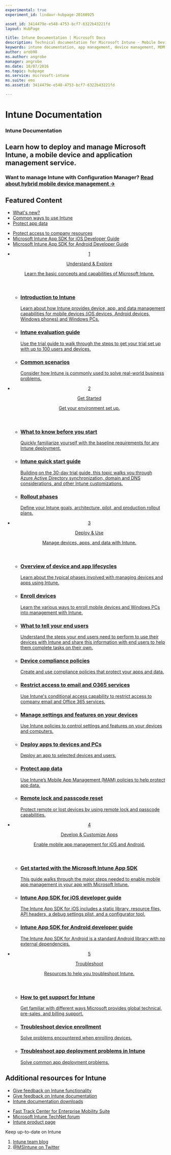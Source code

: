```yaml
---
experimental: true
experiment_id: lindavr-hubpage-20160925

asset_id: 3414479e-e548-4753-bcf7-6322b43221fd
layout: HubPage

title: Intune Documentation | Microsoft Docs
description: Technical documentation for Microsoft Intune - Mobile Device and Application Management
keywords: intune documentation, app management, device management, MDM documentation, MAM documentation
author: arob98ms.author: angrobe
manager: angrobe
ms.date: 10/07/2016
ms.topic: hubpage
ms.service: microsoft-intune
ms.suite: ems
ms.assetid: 3414479e-e548-4753-bcf7-6322b43221fd

---
```

# Intune Documentation
<article id="main">
    <section id="hero-content">
      <h1>Intune Documentation</h1>
      <h2>Learn how to deploy and manage Microsoft Intune, a mobile device and application management service.</h2>
      <h3>Want to manage Intune with Configuration Manager? <a href="https://docs.microsoft.com/en-us/sccm/mdm/understand/hybrid-mobile-device-management" target="_blank">Read about hybrid mobile device management &rarr;</a></h3>
    </section>
    <section id="featured" class="container">
      <h2 class="section-heading"><span class="icon icon-warning"></span> Featured Content</h2>
      <div class="features row">
        <ul class="column column-half">
          <li><a href="/intune/whats-new/whats-new-in-microsoft-intune">What's new?</a></li>
          <li><a href="/intune/understand-explore/common-ways-to-use-intune">Common ways to use Intune</a></li>
          <li><a href="/intune/deploy-use/protect-app-data-using-mobile-app-management-policies-with-microsoft-intune">Protect app data</a></li>
        </ul>
        <ul class="column column-half">
          <li><a href="/intune/deploy-use/restrict-access-based-on-device-network-app-risk">Protect access to company resources</a></li>
          <li><a href="/intune/develop/intune-app-sdk-ios">Microsoft Intune App SDK for iOS Developer Guide</a></li>
          <li><a href="/intune/develop/intune-app-sdk-android">Microsoft Intune App SDK for Android Developer Guide</a></li>
        </ul>
      </div>
    </section>
    <div id="journeys">
      <section class="container">
        <!-- <h2 class="section-heading"><span class="icon icon-inheritance"></span> Stages</h2> -->
        <ul class="journeys-list">
          <li class="journey-step">
            <header class="journey-step-header row">
              <a href="/intune/understand-explore/introduction-to-microsoft-intune">
                <div class="title column-third">
                  <span class="step-number">1</span>
                  <p>Understand &amp; Explore</p>
                </div>
                <p class="description column-two-thirds">Learn the basic concepts and capabilities of Microsoft Intune.
                </p>
              </a>
            </header>
            <section class="journey-step-elements content">
              <ul class="row">
                <li class="column-third">
                  <a href="/intune/understand-explore/introduction-to-microsoft-intune">
                    <h3>Introduction to Intune</h3>
                    <p>Learn about how Intune provides device, app, and data management capabilities for mobile devices (iOS devices, Android devices, Windows phones) and Windows PCs.</p>
                  </a>
                </li>
                <li class="column-third">
                  <a href="/intune/understand-explore/get-started-with-a-30-day-trial-of-microsoft-intune">
                    <h3>Intune evaluation guide</h3>
                    <p>Use the trial guide to walk through the steps to get your trial set up with up to 100 users and devices.</p>
                  </a>
                </li>
                <li class="column-third">
                  <a href="/intune/understand-explore/common-ways-to-use-intune">
                    <h3>Common scenarios</h3>
                    <p>Consider how Intune is commonly used to solve real-world business problems.</p>
                  </a>
                </li>
              </ul>
            </section>
          </li>
          <li class="journey-step">
            <header class="journey-step-header row">
              <a href="/intune/get-started/what-to-know-before-you-start-microsoft-intune">
                <div class="title column-third">
                  <span class="step-number">2</span>
                  <p>Get Started</p>
                </div>
                <p class="description column-two-thirds">Get your environment set up.
                </p>
              </a>
            </header>
            <section class="journey-step-elements content">
              <ul class="row">
                <li class="column-third">
                  <a href="/intune/get-started/what-to-know-before-you-start-microsoft-intune">
                    <h3>What to know before you start</h3>
                    <p>Quickly familiarize yourself with the baseline requirements for any Intune deployment.</p>
                  </a>
                </li>
                <li class="column-third">
                  <a href="/intune/get-started/start-with-a-paid-subscription-to-microsoft-intune">
                    <h3>Intune quick start guide</h3>
                    <p>Building on the 30-day trial guide, this topic walks you through Azure Active Directory synchronization, domain and DNS considerations, and other Intune customizations.</p>
                  </a>
                </li>
                <li class="column-third">
                  <a href="/intune/get-started/rollout-phases-for-microsoft-intune-deployment">
                    <h3>Rollout phases</h3>
                    <p>Define your Intune goals, architecture, pilot, and production rollout plans.</p>
                  </a>
                </li>
              </ul>
            </section>
          </li>
          <li class="journey-step">
            <header class="journey-step-header row">
              <a href="/intune/deploy-use/overview-of-device-and-app-lifecycles-in-microsoft-intune">
                <div class="title column-third">
                  <span class="step-number">3</span>
                  <p>Deploy &amp; Use</p>
                </div>
                <p class="description column-two-thirds">Manage devices, apps, and data with Intune.
                </p>
              </a>
            </header>
            <section class="journey-step-elements content">
              <ul class="row">
                <li class="column-third">
                  <a href="/intune/deploy-use/overview-of-device-and-app-lifecycles-in-microsoft-intune">
                    <h3>Overview of device and app lifecycles</h3>
                    <p>Learn about the typical phases involved with managing devices and apps using Intune.</p>
                  </a>
                </li>
                <li class="column-third">
                  <a href="/intune/deploy-use/enroll-devices-in-microsoft-intune">
                    <h3>Enroll devices</h3>
                    <p>Learn the various ways to enroll mobile devices and Windows PCs into management with Intune.</p>
                  </a>
                </li>
                <li class="column-third">
                  <a href="/intune/deploy-use/what-to-tell-your-end-users-about-using-microsoft-intune">
                    <h3>What to tell your end users</h3>
                    <p>Understand the steps your end users need to perform to use their devices with Intune and share this information with end users to help them complete tasks on their own.</p>
                  </a>
                </li>
              </ul>
	      <ul class="row">
                <li class="column-third">
                  <a href="/intune/deploy-use/introduction-to-device-compliance-policies-in-microsoft-intune">
                    <h3>Device compliance policies</h3>
                    <p>Create and use compliance policies that protect your apps and data.</p>
                  </a>
                </li>
                <li class="column-third">
                  <a href="/intune/deploy-use/restrict-access-to-email-and-o365-services-with-microsoft-intune">
                    <h3>Restrict access to email and O365 services</h3>
                    <p>Use Intune's conditional access capability to restrict access to company email and Office 365 services.</p>
                  </a>
                </li>
                <li class="column-third">
                  <a href="/intune/deploy-use/manage-settings-and-features-on-your-devices-with-microsoft-intune-policies">
                    <h3>Manage settings and features on your devices</h3>
                    <p>Use Intune policies to control settings and features on your devices and computers.</p>
                  </a>
                </li>
              </ul>
                <ul class="row">
                <li class="column-third">
                  <a href="/intune/deploy-use/deploy-apps-in-microsoft-intune">
                    <h3>Deploy apps to devices and PCs</h3>
                    <p>Deploy an app to selected devices and users.</p>
                  </a>
                </li>
                <li class="column-third">
                  <a href="/intune/deploy-use/protect-app-data-using-mobile-app-management-policies-with-microsoft-intune">
                    <h3>Protect app data</h3>
                    <p>Use Intune’s Mobile App Management (MAM) policies to help protect app data.</p>
                  </a>
                </li>
                <li class="column-third">
                  <a href="/intune/deploy-use/use-remote-lock-and-passcode-reset-in-microsoft-intune">
                    <h3>Remote lock and passcode reset</h3>
                    <p>Protect remote or lost devices by using remote lock and passcode capabilities.</p>
                  </a>
                </li>
              </ul>
	    </section>
          </li>
          <li class="journey-step">
            <header class="journey-step-header row">
              <a href="/intune/develop/intune-app-sdk">
                <div class="title column-third">
                  <span class="step-number">4</span>
                  <p>Develop & Customize Apps</p>
                </div>
                <p class="description column-two-thirds">Enable mobile app management for iOS and Android.</p>
              </a>
            </header>
            <section class="journey-step-elements content">
              <ul class="row">
                <li class="column-third">
                  <a href="/intune/develop/intune-app-sdk-get-started">
                    <h3>Get started with the Microsoft Intune App SDK</h3>
                    <p>This guide walks through the major steps needed to enable mobile app management in your app with Microsoft Intune.</p>
                  </a>
                </li>
                <li class="column-third">
                  <a href="/intune/develop/intune-app-sdk-ios">
                    <h3>Intune App SDK for iOS developer guide</h3>
                    <p>The Intune App SDK for iOS includes a static library, resource files, API headers, a debug settings plist, and a configurator tool.</p>
                  </a>
                </li>
                <li class="column-third">
                  <a href="/intune/develop/intune-app-sdk-android">
                    <h3>Intune App SDK for Android developer guide</h3>
                    <p>The Intune App SDK for Android is a standard Android library with no external dependencies.</p>
                  </a>
                </li>
              </ul>
            </section>
            </li>
      <li class="journey-step">
            <header class="journey-step-header row">
              <a href="/intune/troubleshoot/how-to-get-support-for-microsoft-intune">
                <div class="title column-third">
                  <span class="step-number">5</span>
                  <p>Troubleshoot</p>
                </div>
                <p class="description column-two-thirds">Resources to help you troubleshoot Intune.</p>
              </a>
            </header>
            <section class="journey-step-elements content">
              <ul class="row">
                <li class="column-third">
                  <a href="/intune/troubleshoot/how-to-get-support-for-microsoft-intune">
                    <h3>How to get support for Intune</h3>
                    <p>Get familiar with different ways Microsoft provides global technical, pre-sales, and billing support.</p>
                  </a>
                </li>
                <li class="column-third">
                  <a href="/intune/troubleshoot/troubleshoot-device-enrollment-in-intune">
                    <h3>Troubleshoot device enrollment</h3>
                    <p>Solve problems encountered when enrolling devices.</p>
                  </a>
                </li>
                <li class="column-third">
                  <a href="/intune/troubleshoot/troubleshoot-app-deployment-problems-in-microsoft-intune">
                    <h3>Troubleshoot app deployment problems in Intune</h3>
                    <p>Solve common app deployment problems.</p>
                  </a>
                </li>
              </ul>
            </section>
          </li>
        </ul>
      </section>
    </div>
    <div class="section-border">
      <section class="resources container">
      <h2 class="section-heading"><span class="icon icon-note"></span>Additional resources for Intune</h2>
      <div class="resource-list row">
          <ul class="column-half">
          <li><a href="https://microsoftintune.uservoice.com/" target="_blank">Give feedback on Intune functionality</a></li>
          <li><a href="https://microsoftintune.uservoice.com/forums/297408-issues/category/113871-documentation" target="_blank">Give feedback on Intune documentation</a></li>
          <li><a href="https://gallery.technet.microsoft.com/site/search?f%5B0%5D.Type=User&f%5B0%5D.Value=ECM%20Docs%20Team%20-%20MSFT" target="_blank">Intune documentation downloads</a></li>
          </ul>
          <ul class="column-half">
          <li><a href="/enterprise-mobility/solutions/fasttrack-center-benefit-for-enterprise-mobility-suite-ems" target="_blank">Fast Track Center for Enterprise Mobility Suite</a></li>
          <li><a href="https://social.technet.microsoft.com/Forums/en-US/home?category=microsoftintune&filter=alltypes&sort=lastpostdesc" target="_blank">Microsoft Intune TechNet forum</a></li>
          <li><a href="https://www.microsoft.com/en-us/server-cloud/products/microsoft-intune/default.aspx" target="_blank">Intune product page</a></li>
          </ul>
      </div>
      </section>
    </div>
    <aside class="alert alert-social">
      <p>Keep up-to-date on Intune</p>
      <ol class="action-list">
        <li><a href="https://blogs.technet.com/b/microsoftintune/" target="_blank" class="button-bordered button-translucent">Intune team blog</a></li>
        <li><a href="https://twitter.com/msintune/" target="_blank" class="button-bordered button-translucent">@MSIntune on Twitter</a></li>
      </ol>
    </aside>
</article>
